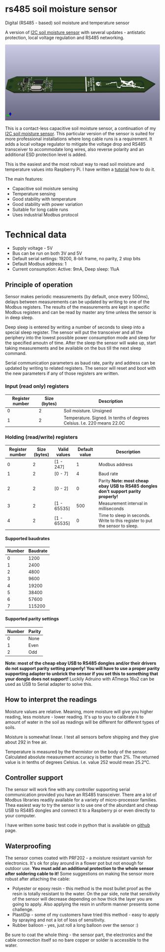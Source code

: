 # rs485 soil moisture sensor
Digital (RS485 - based) soil moisture and temperature sensor 

A version of [I2C soil moisture sensor](https://github.com/Miceuz/i2c-moisture-sensor) with several updates - antistatic protection, local voltage regulation and RS485 networking.

![](rs485-moist-sensor.png)

This is a contact-less capacitive soil moisture sensor, a continuation of my [I2C soil moisture sensor](https://github.com/Miceuz/i2c-moisture-sensor). This particular version of the sensor is suited for more professional installations where long cable runs is a requirement. It adds a local voltage regulator to mitigate the voltage drop and RS485 transceiver to accommodate long wires, also reverse polarity and an additional ESD protection level is added. 

This is the easiest and the most robust way to read soil moisture and temperature values into Raspberry Pi. I have written a [tutorial](https://github.com/Miceuz/rs485-moist-sensor/tree/master/tutorial) how to do it.

The main features:

 * Capacitive soil moisture sensing
 * Temperature sensing
 * Good stability with temperature
 * Good stability with power variation
 * Suitable for long cable runs
 * Uses industrial Modbus protocol

# Technical data

 * Supply voltage - 5V
 * Bus can be run on both 3V and 5V
 * Default serial settings: 19200, 8-bit frame, no parity, 2 stop bits
 * Default Modbus address: 1
 * Current consumption: Active: 9mA, Deep sleep: 11uA

## Principle of operation

Sensor makes periodic measurements (by default, once every 500ms), delays between measurements can be updated by writing to one of the Modbus registers. The results of the measurements are kept in specific Modbus registers and can be read by master any time unless the sensor is in deep sleep. 

Deep sleep is entered by writing a number of seconds to sleep into a special sleep register. The sensor will put the transceiver and all the periphery into the lowest possible power consumption mode and sleep for the specified amoutn of time. After the sleep the sensor will wake up, start taking measurements and be available on the bus till the next sleep command.

Serial communication parameters as baud rate, parity and address can be updated by writing to related registers. The sensor will reset and boot with the new parameters if any of those registers are written.

### Input (read only) registers

Register number | Size (bytes) | Description
----------------|------------- |-------------
       0        |      2       | Soil moisture. Unsigned
       1        |      2       | Temperature. Signed. In tenths of degrees Celsius. I.e. 220 means 22.0C

### Holding (read/write) registers

Register number | Size (bytes) | Valid values | Default value | Description
----------------|--------------|------------- |---------------|-------------
        0       |       2      |  [1 - 247]   |      1        | Modbus address
        1       |       2      |  [0 - 7]     |      4        | Baud rate
        2       |       2      |  [0 - 2]     |      0        | Parity **Note: most cheap ebay USB to RS485 dongles don't support parity properly!** 
        3       |       2      |  [1 - 65535] |     500       | Measurement interval in milliseconds
        4       |       2      |  [1 - 65535] |      0        | Time to sleep in seconds. Write to this register to put the sensor to sleep.

#### Supported baudrates

 Number | Baudrate
--------|---------
   0    |  1200
   1    |  2400
   2    |  4800
   3    |  9600
   4    |  19200
   5    |  38400
   6    |  57600
   7    |  115200

#### Supported parity settings

 Number | Parity
--------|---------
   0    |  None
   1    |  Even
   2    |  Odd

**Note: most of the cheap ebay USB to RS485 dongles and/or their drivers do not support parity setting properly! You will have to use a proper parity supporting adapter to unbrick the sensor if you set this to something that your dongle does not support!** Luckily Adruino with ATmega 16u2 can be used as USB to Serial adapter to solve this.

## How to interpret the readings

Moisture values are relative. Meaning, more moisture will give you higher reading, less moisture - lower reading. It's up to you to calibrate it to amount of water in the soil as readings will be different for different types of soils. 

Moisture is somewhat linear. I test all sensors before shipping and they give about 292 in free air. 

Temperature is measured by the thermistor on the body of the sensor. Calculated absolute measurement accuracy is better than 2%. The returned value is in tenths of degrees Celsius. I.e. value 252 would mean 25.2°C.

## Controller support

The sensor will work fine with any controller supporting serial communication provided you have an RS485 transceiver. There are a lot of Modbus libraries readily available for a variety of micro-processor families. Thea easiest way to try the sensor is to use one of the abundant and cheap USB to RS485 dongles and connect it to a Raspberry pi or even directly to your computer. 

I have written some basic test code in python that is available on [github](https://github.com/Miceuz/i2c-moisture-sensor/blob/master/README.md) page. 

## Waterproofing

The sensor comes coated with PRF202 - a moisture resistant varnish for electronics. It's ok for play around in a flower pot but not enough for outdoor use. **You must add an additional protection to the whole sensor after soldering cable to it!** Some suggestions on making the sensor more robust after attaching the cable:

 * Polyester or epoxy resin - this method is the most bullet proof as the resin is totally resistant to the water. On the par side, note that sensitivity of the sensor will decrease depending on how thick the layer you are going to apply. Also applying the resin in uniform manner presents some challenge.
 * PlastiDip - some of my customers have tried this method - easy to apply by spraying and not a lot of loss of sensitivity.
 * Rubber balloon - yes, just roll a long balloon over the sensor :)  

Be sure to coat the whole thing - the sensor part, the electronics and the cable connection itself so no bare copper or solder is accessible to the water.


